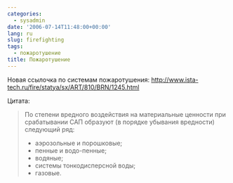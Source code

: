 ```yaml
---
categories:
  - sysadmin
date: '2006-07-14T11:48:00+00:00'
lang: ru
slug: firefighting
tags:
  - пожаротушение
title: Пожаротушение
---
```




Новая ссылочка по системам пожаротушения:
<http://www.ista-tech.ru/fire/statya/sx/ART/810/BRN/1245.html>

<!--more-->

Цитата:

> По степени вредного воздействия на материальные ценности при срабатывании САП образуют (в порядке убывания вредности) следующий ряд:
>
>   * аэрозольные и порошковые;
>   * пенные и водо-пенные;
>   * водяные;
>   * системы тонкодисперсной воды;
>   * газовые.
>
